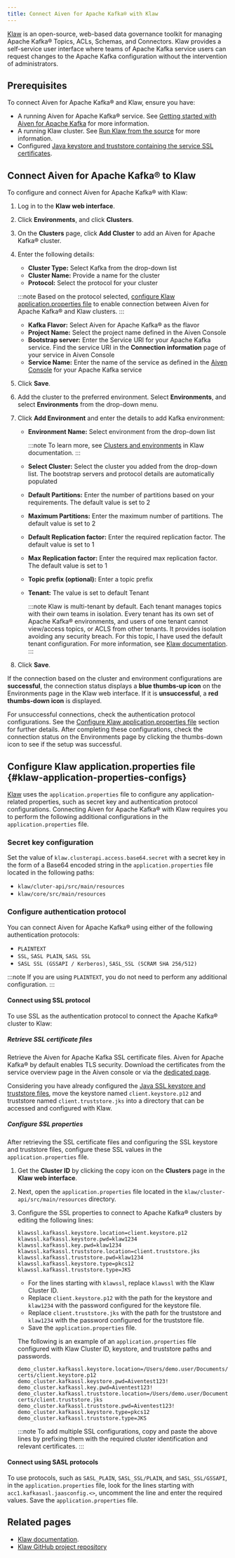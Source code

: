 ```yaml
---
title: Connect Aiven for Apache Kafka® with Klaw
---
```


[Klaw](https://www.klaw-project.io/) is an open-source, web-based data governance toolkit for managing Apache Kafka® Topics, ACLs, Schemas, and Connectors. Klaw provides a self-service user interface where teams of Apache Kafka service users can request changes to the Apache Kafka configuration without the intervention of administrators.

## Prerequisites

To connect Aiven for Apache Kafka® and Klaw, ensure you have:

-   A running Aiven for Apache Kafka® service. See
    [Getting started with Aiven for Apache Kafka](/docs/products/kafka/get-started) for more information.
-   A running Klaw cluster. See [Run Klaw from the
    source](https://www.klaw-project.io/docs/quickstart) for more
    information.
-   Configured
    [Java keystore and truststore containing the service SSL certificates](/docs/products/kafka/howto/keystore-truststore).

## Connect Aiven for Apache Kafka® to Klaw

To configure and connect Aiven for Apache Kafka® with Klaw:

1.  Log in to the **Klaw web interface**.

1.  Click **Environments**, and click **Clusters**.

1.  On the **Clusters** page, click **Add Cluster** to add an Aiven for
    Apache Kafka® cluster.

1.  Enter the following details:

    -   **Cluster Type:** Select Kafka from the drop-down list
    -   **Cluster Name:** Provide a name for the cluster
    -   **Protocol:** Select the protocol for your cluster

    :::note
    Based on the protocol selected,
    [configure Klaw application.properties file](/docs/products/kafka/howto/kafka-klaw#klaw-application-properties-configs) to enable connection between Aiven for Apache Kafka® and
    Klaw clusters.
    :::

    -   **Kafka Flavor:** Select Aiven for Apache Kafka® as the flavor
    -   **Project Name:** Select the project name defined in the Aiven
        Console
    -   **Bootstrap server:** Enter the Service URI for your Apache
        Kafka service. Find the service URI in the **Connection
        information** page of your service in Aiven Console
    -   **Service Name:** Enter the name of the service as defined in
        the [Aiven Console](https://console.aiven.io/) for your Apache
        Kafka service

1.  Click **Save**.

1.  Add the cluster to the preferred environment. Select
    **Environments**, and select **Environments** from the
    drop-down menu.

1.  Click **Add Environment** and enter the details to add Kafka
    environment:

    -   **Environment Name:** Select environment from the drop-down list

        :::note
        To learn more, see [Clusters and
        environments](https://www.klaw-project.io/docs/Concepts/clusters-environments)
        in Klaw documentation.
        :::

    -   **Select Cluster:** Select the cluster you added from the
        drop-down list. The bootstrap servers and protocol details are
        automatically populated

    -   **Default Partitions:** Enter the number of partitions based on
        your requirements. The default value is set to 2

    -   **Maximum Partitions:** Enter the maximum number of partitions.
        The default value is set to 2

    -   **Default Replication factor:** Enter the required replication
        factor. The default value is set to 1

    -   **Max Replication factor:** Enter the required max replication
        factor. The default value is set to 1

    -   **Topic prefix (optional):** Enter a topic prefix

    -   **Tenant:** The value is set to default Tenant

        :::note
        Klaw is multi-tenant by default. Each tenant manages topics with
        their own teams in isolation. Every tenant has its own set of
        Apache Kafka® environments, and users of one tenant cannot
        view/access topics, or ACLS from other tenants. It provides
        isolation avoiding any security breach. For this topic, I have
        used the default tenant configuration. For more information, see
        [Klaw
        documentation](https://www.klaw-project.io/docs/getstarted#configure-the-cluster-to-sync).
        :::

1.  Click **Save**.

If the connection based on the cluster and environment configurations
are **successful**, the connection status displays a **blue thumbs-up
icon** on the Environments page in the Klaw web interface. If it is
**unsuccessful**, a **red thumbs-down icon** is displayed.

For unsuccessful connections, check the authentication protocol
configurations. See the
[Configure Klaw application.properties file](/docs/products/kafka/howto/kafka-klaw#klaw-application-properties-configs) section for further details. After completing these
configurations, check the connection status on the Environments page by
clicking the thumbs-down icon to see if the setup was successful.

## Configure Klaw application.properties file {#klaw-application-properties-configs}

[Klaw](https://www.klaw-project.io/) uses the `application.properties`
file to configure any application-related properties, such as secret key
and authentication protocol configurations. Connecting Aiven for Apache
Kafka® with Klaw requires you to perform the following additional
configurations in the `application.properties` file.

### Secret key configuration

Set the value of `klaw.clusterapi.access.base64.secret` with a secret
key in the form of a Base64 encoded string in the
`application.properties` file located in the following paths:

-   `klaw/cluter-api/src/main/resources`
-   `klaw/core/src/main/resources`

### Configure authentication protocol

You can connect Aiven for Apache Kafka® using either of the following
authentication protocols:

-   `PLAINTEXT`
-   `SSL`, `SASL PLAIN`, `SASL SSL`
-   `SASL SSL (GSSAPI / Kerberos)`, `SASL_SSL (SCRAM SHA 256/512)`

:::note
If you are using `PLAINTEXT`, you do not need to perform any additional
configuration.
:::

#### Connect using SSL protocol

To use SSL as the authentication protocol to connect the Apache Kafka®
cluster to Klaw:

##### Retrieve SSL certificate files

Retrieve the Aiven for Apache Kafka SSL certificate files.
Aiven for Apache Kafka® by default enables TLS security. Download the
certificates from the service overview page in the Aiven console or via
the
[dedicated page](/docs/tools/cli/service/user#avn_service_user_kafka_java_creds).

Considering you have already configured the
[Java SSL keystore and truststore files](/docs/products/kafka/howto/keystore-truststore), move the keystore named `client.keystore.p12` and
truststore named `client.truststore.jks` into a directory that can be
accessed and configured with Klaw.

##### Configure SSL properties

After retrieving the SSL certificate files and configuring the SSL
keystore and truststore files, configure these SSL values in
the `application.properties` file.

1.  Get the **Cluster ID** by clicking the copy icon on the **Clusters**
    page in the **Klaw web interface**.

1.  Next, open the `application.properties` file located in the
    `klaw/cluster-api/src/main/resources` directory.

1.  Configure the SSL properties to connect to Apache Kafka® clusters by
    editing the following lines:

    ```
    klawssl.kafkassl.keystore.location=client.keystore.p12
    klawssl.kafkassl.keystore.pwd=klaw1234
    klawssl.kafkassl.key.pwd=klaw1234
    klawssl.kafkassl.truststore.location=client.truststore.jks
    klawssl.kafkassl.truststore.pwd=klaw1234
    klawssl.kafkassl.keystore.type=pkcs12
    klawssl.kafkassl.truststore.type=JKS
    ```

    -   For the lines starting with `klawssl`, replace `klawssl` with
        the Klaw Cluster ID.
    -   Replace `client.keystore.p12` with the path for the keystore and
        `klaw1234` with the password configured for the keystore file.
    -   Replace `client.truststore.jks` with the path for the truststore
        and `klaw1234` with the password configured for the truststore
        file.
    -   Save the `application.properties` file.

    The following is an example of an `application.properties` file
    configured with Klaw Cluster ID, keystore, and truststore paths and
    passwords.

    ```
    demo_cluster.kafkassl.keystore.location=/Users/demo.user/Documents/Klaw/demo-certs/client.keystore.p12
    demo_cluster.kafkassl.keystore.pwd=Aiventest123!
    demo_cluster.kafkassl.key.pwd=Aiventest123!
    demo_cluster.kafkassl.truststore.location=/Users/demo.user/Documents/Klaw/demo-certs/client.truststore.jks
    demo_cluster.kafkassl.truststore.pwd=Aiventest123!
    demo_cluster.kafkassl.keystore.type=pkcs12
    demo_cluster.kafkassl.truststore.type=JKS
    ```

    :::note
    To add multiple SSL configurations, copy and paste the above lines
    by prefixing them with the required cluster identification and
    relevant certificates.
    :::

#### Connect using SASL protocols

To use protocols, such as `SASL_PLAIN`, `SASL_SSL/PLAIN`, and
`SASL_SSL/GSSAPI`, in the `application.properties` file, look for the
lines starting with `acc1.kafkasasl.jaasconfig.<>`, uncomment the line
and enter the required values. Save the `application.properties` file.

## Related pages

- [Klaw documentation](https://www.klaw-project.io/docs).
- [Klaw GitHub project repository](https://github.com/aiven/klaw)
